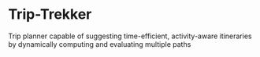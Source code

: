 # Trip-Trekker
Trip planner capable of suggesting time-efficient, activity-aware itineraries by dynamically computing and evaluating multiple paths
